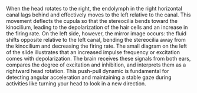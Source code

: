 When the head rotates to the right, the endolymph in the right horizontal canal lags behind and effectively moves to the left relative to the canal. This movement deflects the cupula so that the stereocilia bends toward the kinocilium, leading to the depolarization of the hair cells and an increase in the firing rate. On the left side, however, the mirror image occurs: the fluid shifts opposite relative to the left canal, bending the stereocilia away from the kinocilium and decreasing the firing rate. 
The small diagram on the left of the slide illustrates that an increased impulse frequency or excitation comes with depolarization. The brain receives these signals from both ears, compares the degree of excitation and inhibition, and interprets them as a rightward head rotation. This push-pull dynamic is fundamental for detecting angular acceleration and maintaining a stable gaze during activities like turning your head to look in a new direction.